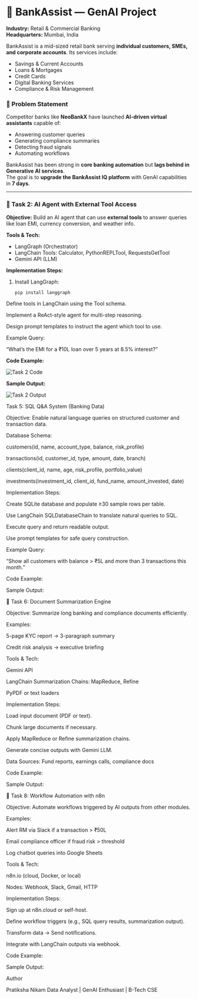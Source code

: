 # 🏦 BankAssist — GenAI Project

**Industry:** Retail & Commercial Banking  
**Headquarters:** Mumbai, India  

BankAssist is a mid-sized retail bank serving **individual customers, SMEs, and corporate accounts**. Its services include:  

- Savings & Current Accounts  
- Loans & Mortgages  
- Credit Cards  
- Digital Banking Services  
- Compliance & Risk Management  

### 🚨 Problem Statement
Competitor banks like **NeoBankX** have launched **AI-driven virtual assistants** capable of:  
- Answering customer queries  
- Generating compliance summaries  
- Detecting fraud signals  
- Automating workflows  

BankAssist has been strong in **core banking automation** but **lags behind in Generative AI services**.  
The goal is to **upgrade the BankAssist IQ platform** with GenAI capabilities in **7 days**.

---

### 🔹 Task 2: AI Agent with External Tool Access

**Objective:** Build an AI agent that can use **external tools** to answer queries like loan EMI, currency conversion, and weather info.

**Tools & Tech:**  
- LangGraph (Orchestrator)  
- LangChain Tools: Calculator, PythonREPLTool, RequestsGetTool  
- Gemini API (LLM)

**Implementation Steps:**  
1. Install LangGraph:
   ```bash
   pip install langgraph

Define tools in LangChain using the Tool schema.

Implement a ReAct-style agent for multi-step reasoning.

Design prompt templates to instruct the agent which tool to use.

Example Query:

“What’s the EMI for a ₹10L loan over 5 years at 8.5% interest?”

**Code Example:**  

![Task 2 Code](C:\Users\HP\Desktop\Task5.png)

**Sample Output:**  

![Task 2 Output](screenshots/task2_output.png)


Task 5: SQL Q&A System (Banking Data)

Objective: Enable natural language queries on structured customer and transaction data.

Database Schema:

customers(id, name, account_type, balance, risk_profile)

transactions(id, customer_id, type, amount, date, branch)

clients(client_id, name, age, risk_profile, portfolio_value)

investments(investment_id, client_id, fund_name, amount_invested, date)

Implementation Steps:

Create SQLite database and populate ≥30 sample rows per table.

Use LangChain SQLDatabaseChain to translate natural queries to SQL.

Execute query and return readable output.

Use prompt templates for safe query construction.

Example Query:

“Show all customers with balance > ₹5L and more than 3 transactions this month.”

Code Example:


Sample Output:


🔹 Task 6: Document Summarization Engine

Objective: Summarize long banking and compliance documents efficiently.

Examples:

5-page KYC report → 3-paragraph summary

Credit risk analysis → executive briefing

Tools & Tech:

Gemini API

LangChain Summarization Chains: MapReduce, Refine

PyPDF or text loaders

Implementation Steps:

Load input document (PDF or text).

Chunk large documents if necessary.

Apply MapReduce or Refine summarization chains.

Generate concise outputs with Gemini LLM.

Data Sources: Fund reports, earnings calls, compliance docs

Code Example:


Sample Output:


🔹 Task 8: Workflow Automation with n8n

Objective: Automate workflows triggered by AI outputs from other modules.

Examples:

Alert RM via Slack if a transaction > ₹50L

Email compliance officer if fraud risk > threshold

Log chatbot queries into Google Sheets

Tools & Tech:

n8n.io (cloud, Docker, or local)

Nodes: Webhook, Slack, Gmail, HTTP

Implementation Steps:

Sign up at n8n.cloud
 or self-host.

Define workflow triggers (e.g., SQL query results, summarization output).

Transform data → Send notifications.

Integrate with LangChain outputs via webhook.

Code Example:


Sample Output:


Author

Pratiksha Nikam
Data Analyst | GenAI Enthusiast | B-Tech CSE

